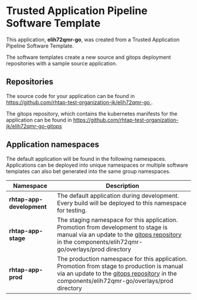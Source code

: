 # Trusted Application Pipeline Software Template

This application, **elih72qmr-go**, was created from a Trusted Application Pipeline Software Template.

The software templates create a new source and gitops deployment repositories with a sample source application. 

## Repositories

The source code for your application can be found in [https://github.com/rhtap-test-organization-jk/elih72qmr-go ](https://github.com/rhtap-test-organization-jk/elih72qmr-go ).
 
The gitops repository, which contains the kubernetes manifests for the application can be found in 
[https://github.com/rhtap-test-organization-jk/elih72qmr-go-gitops ](https://github.com/rhtap-test-organization-jk/elih72qmr-go-gitops ) 

## Application namespaces 

The default application will be found in the following namespaces. Applications can be deployed into unique namespaces or multiple software templates can also bet generated into the same group namespaces.  

|  Namespace   |  Description   |  
| -------- | -------- |   
| **rhtap-app-development** | The default application during development. Every build will be deployed to this namespace for testing. | 
| **rhtap-app-stage** | The staging namespace for this application. Promotion from development to stage is manual via an update to the [gitops repository](https://github.com/rhtap-test-organization-jk/elih72qmr-go-gitops ) in the components/elih72qmr-go/overlays/prod directory |  
| **rhtap-app-prod** | The production namespace for this application. Promotion from stage to production is manual via an update to the [gitops repository](https://github.com/rhtap-test-organization-jk/elih72qmr-go-gitops ) in the components/elih72qmr-go/overlays/prod directory | 